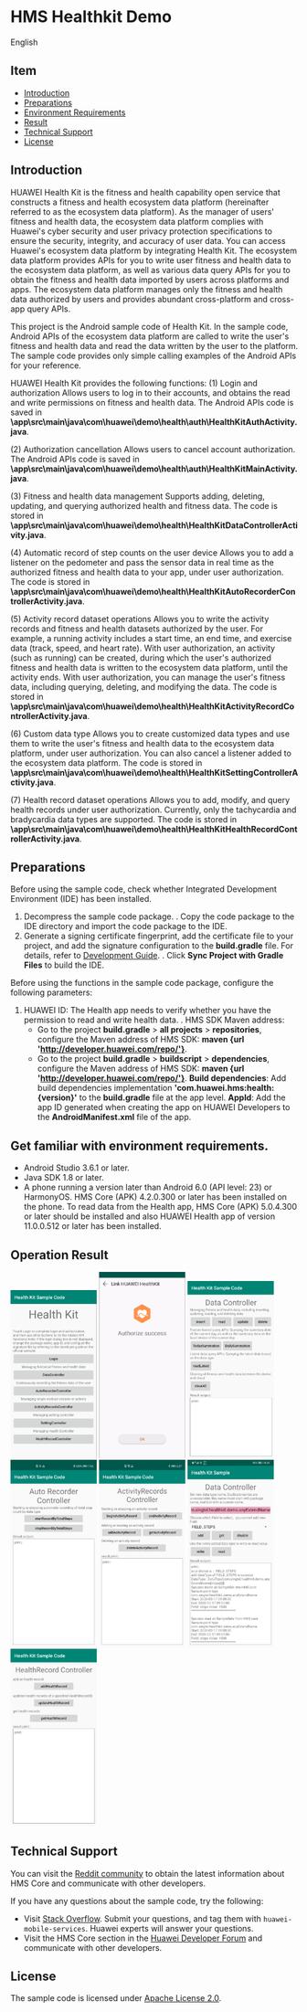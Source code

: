 # HMS Healthkit Demo
English
## Item

 * [Introduction](#Introduction)
 * [Preparations](#Preparations)
 * [Environment Requirements](#Environment-Requirements)
 * [Result](#Result)
 * [Technical Support](#Technical-Support)
 * [License](#License)


## Introduction
HUAWEI Health Kit is the fitness and health capability open service that constructs a fitness and health ecosystem data platform (hereinafter referred to as the ecosystem data platform). As the manager of users' fitness and health data, the ecosystem data platform complies with Huawei's cyber security and user privacy protection specifications to ensure the security, integrity, and accuracy of user data. You can access Huawei's ecosystem data platform by integrating Health Kit. The ecosystem data platform provides APIs for you to write user fitness and health data to the ecosystem data platform, as well as various data query APIs for you to obtain the fitness and health data imported by users across platforms and apps. The ecosystem data platform manages only the fitness and health data authorized by users and provides abundant cross-platform and cross-app query APIs.

This project is the Android sample code of Health Kit. In the sample code, Android APIs of the ecosystem data platform are called to write the user's fitness and health data and read the data written by the user to the platform. The sample code provides only simple calling examples of the Android APIs for your reference.

HUAWEI Health Kit provides the following functions:
(1) Login and authorization
Allows users to log in to their accounts, and obtains the read and write permissions on fitness and health data.
The Android APIs code is saved in **\app\src\main\java\com\huawei\demo\health\auth\HealthKitAuthActivity.java**.

(2) Authorization cancellation
Allows users to cancel account authorization.
The Android APIs code is saved in **\app\src\main\java\com\huawei\demo\health\auth\HealthKitMainActivity.java**.

(3) Fitness and health data management
Supports adding, deleting, updating, and querying authorized health and fitness data.
The code is stored in **\app\src\main\java\com\huawei\demo\health\HealthKitDataControllerActivity.java**.

(4) Automatic record of step counts on the user device
Allows you to add a listener on the pedometer and pass the sensor data in real time as the authorized fitness and health data to your app, under user authorization.
The code is stored in **\app\src\main\java\com\huawei\demo\health\HealthKitAutoRecorderControllerActivity.java**.

(5) Activity record dataset operations
Allows you to write the activity records and fitness and health datasets authorized by the user. For example, a running activity includes a start time, an end time, and exercise data (track, speed, and heart rate).
With user authorization, an activity (such as running) can be created, during which the user's authorized fitness and health data is written to the ecosystem data platform, until the activity ends.
With user authorization, you can manage the user's fitness data, including querying, deleting, and modifying the data.
The code is stored in **\app\src\main\java\com\huawei\demo\health\HealthKitActivityRecordControllerActivity.java**.

(6) Custom data type
Allows you to create customized data types and use them to write the user's fitness and health data to the ecosystem data platform, under user authorization.
You can also cancel a listener added to the ecosystem data platform.
The code is stored in **\app\src\main\java\com\huawei\demo\health\HealthKitSettingControllerActivity.java**.

(7) Health record dataset operations
Allows you to add, modify, and query health records under user authorization. Currently, only the tachycardia and bradycardia data types are supported.
The code is stored in **\app\src\main\java\com\huawei\demo\health\HealthKitHealthRecordControllerActivity.java**.



## Preparations

Before using the sample code, check whether Integrated Development Environment (IDE) has been installed.
1.	Decompress the sample code package.
	.	Copy the code package to the IDE directory and import the code package to the IDE.
3. Generate a signing certificate fingerprint, add the certificate file to your project, and add the signature configuration to the **build.gradle** file. For details, refer to [Development Guide](https://developer.huawei.com/consumer/en/doc/development/HMSCore-Guides/signing-fingerprint-0000001059050363?ha_source=hms1).
	.	Click **Sync Project with Gradle Files** to build the IDE.

Before using the functions in the sample code package, configure the following parameters:
1.	HUAWEI ID: The Health app needs to verify whether you have the permission to read and write health data.
	.	HMS SDK Maven address:
    * 	Go to the project **build.gradle** > **all projects** > **repositories**, configure the Maven address of HMS SDK: **maven {url 'http://developer.huawei.com/repo/'}**.
    * 	Go to the project **build.gradle** > **buildscript** > **dependencies**, configure the Maven address of HMS SDK: **maven {url 'http://developer.huawei.com/repo/'}**.
			**Build dependencies**: Add build dependencies implementation **'com.huawei.hms:health:{version}'** to the **build.gradle** file at the app level.
			**AppId**: Add the app ID generated when creating the app on HUAWEI Developers to the **AndroidManifest.xml** file of the app.


## Get familiar with environment requirements.
* Android Studio 3.6.1 or later.
* Java SDK 1.8 or later.
* A phone running a version later than Android 6.0 (API level: 23) or HarmonyOS. HMS Core (APK) 4.2.0.300 or later has been installed on the phone. To read data from the Health app, HMS Core (APK) 5.0.4.300 or later should be installed and also HUAWEI Health app of version 11.0.0.512 or later has been installed.

## Operation Result
   <img src="images/result_1.png" width = 30% height = 30%> <img src="images/result_6.png" width = 30% height = 30%> <img src="images/result_2.png" width = 30% height = 30%> <img src="images/result_3.png" width = 30% height = 30%> <img src="images/result_4.png" width = 30% height = 30%> <img src="images/result_5.png" width = 30% height = 30%> 
   <img src="images/result_7.png" width = 30% height = 30%>
	

## Technical Support
You can visit the [Reddit community](https://www.reddit.com/r/HuaweiDevelopers/) to obtain the latest information about HMS Core and communicate with other developers.

If you have any questions about the sample code, try the following:
- Visit [Stack Overflow](https://stackoverflow.com/questions/tagged/huawei-mobile-services?tab=Votes).
Submit your questions, and tag them with `huawei-mobile-services`. Huawei experts will answer your questions.
- Visit the HMS Core section in the [Huawei Developer Forum](https://forums.developer.huawei.com/forumPortal/en/home?fid=0101187876626530001?ha_source=hms1) and communicate with other developers.

##  License
   The sample code is licensed under [Apache License 2.0](http://www.apache.org/licenses/LICENSE-2.0).
